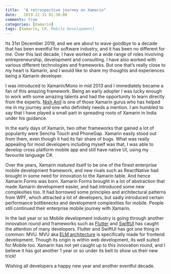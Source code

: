 ```yaml
---
title:  "A retrospective journey on Xamarin"
date:   2019-12-31 01:30:00
comments: true
categories: [Xamarin]
tags: [Xamarin, C#, Mobile Development]
---
```


Its 31st December  2019, and we are about to wave goodbye to a decade that has been eventful for software industry, and it has been no different  for me. Over this last decade, I have worked on a wide range of roles involving entrepreneurship, development and consulting. I have also worked with various different technologies and frameworks. But one that’s really close to my heart is Xamarin, and I would like to share my thoughts and experiences being a Xamarin developer.

I was introduced to Xamarin/Mono in mid 2013 and I immediately became a fan of this amazing framework. Being an early adopter I was lucky enough to work with some amazing talents and had the opportunity to learn directly from the experts. [Nish Anil][nish] is one of those Xamarin gurus who has helped me in my journey and one who definitely needs a mention. I am humbled to say that I have played a small part in spreading roots of Xamarin in India under his guidance.

In the early days of Xamarin, two other frameworks that gained a lot of popularity were Sencha Touch and PhoneGap. Xamarin easily stood out from them, even though it had its fair share of bugs. What was really appealing for most developers including myself was that, I was able to develop cross platform mobile app and still have native UI, using my favourite language C#.

Over the years, Xamarin matured itself to be one of the finest enterprise mobile development framework, and new rivals such as ReactNative had brought in some need for innovation to the Xamarin table. And hence Xamarin Forms was born. Xamarin Forms brought in a lot of abstraction that made Xamarin development easier, and had introduced some new complexities too. It had borrowed some principles and architectural patterns from WPF, which attracted a lot of developers, but sadly introduced certain performance bottlenecks and development complexities for mobile. People still continued their enterprise mobile journey with Xamarin.

In the last year or so Mobile development industry is going through another innovation round and frameworks such as [Flutter][flutter] and [SwiftUI][swiftui] has caught the attention of many developers. Flutter and SwiftUI has got one thing in common: MVU.
MVU aka [ELM architecture][elm] is specifically made for frontend development. Though its origin is within web development, its well suited for Mobile too. Xamarin has not yet caught up to this innovation round, and I believe it has got another 1 year or so under its belt to show us their new trick!

Wishing all developers a happy new year and another eventful decade.

[flutter]: https://flutter.dev/
[swiftui]: https://developer.apple.com/documentation/swiftui
[elm]: https://guide.elm-lang.org/architecture/
[nish]: https://twitter.com/nishanil
